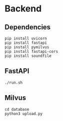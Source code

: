 # Backend

## Dependencies
```
pip install uvicorn
pip install fastapi
pip install pymilvus
pip install fastapi-cors
pip install soundfile 
```
## FastAPI
```
./run.sh
```

## Milvus
```
cd database
python3 upload.py
```